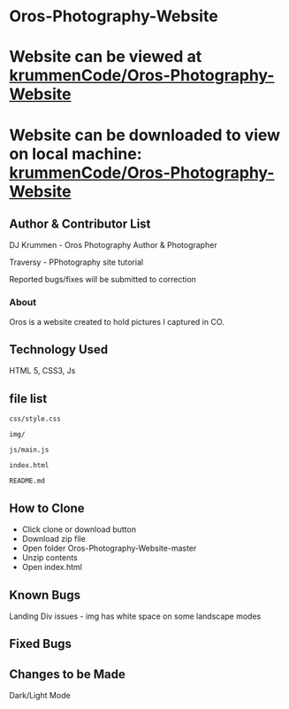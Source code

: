 Oros-Photography-Website
===

# Website can be viewed at [krummenCode/Oros-Photography-Website](https://krummencode.github.io/Oros-Photography-Website/)

# Website can be downloaded to view on local machine: [krummenCode/Oros-Photography-Website](https://github.com/krummenCode/Oros-Photography-Website)


## Author & Contributor List

DJ Krummen - Oros Photography Author & Photographer

Traversy - PPhotography site tutorial

Reported bugs/fixes will be submitted to correction

### About 

Oros is a website created to hold pictures I captured in CO. 


## Technology Used

HTML 5, CSS3, Js

file list
---
```
css/style.css

img/

js/main.js

index.html

README.md
```

How to Clone
---
* Click clone or download button
* Download zip file
* Open folder Oros-Photography-Website-master
* Unzip contents
* Open index.html


Known Bugs
---
Landing Div issues - img has white space on some landscape modes

Fixed Bugs
---

Changes to be Made
---
Dark/Light Mode